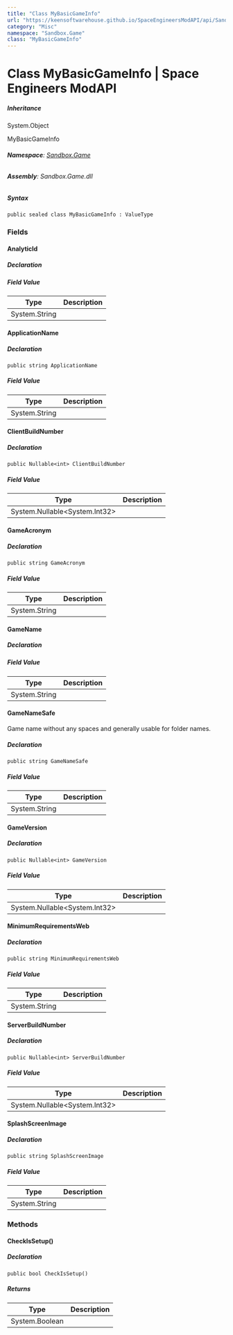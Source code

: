 ```yaml
---
title: "Class MyBasicGameInfo"
url: "https://keensoftwarehouse.github.io/SpaceEngineersModAPI/api/Sandbox.Game.MyBasicGameInfo.html"
category: "Misc"
namespace: "Sandbox.Game"
class: "MyBasicGameInfo"
---
```


# Class MyBasicGameInfo | Space Engineers ModAPI

##### Inheritance

System.Object

MyBasicGameInfo

###### **Namespace**: [Sandbox.Game](https://keensoftwarehouse.github.io/SpaceEngineersModAPI/api/Sandbox.Game.html)

###### **Assembly**: Sandbox.Game.dll

##### Syntax

```
public sealed class MyBasicGameInfo : ValueType
```

### [](#fields)Fields

#### [](#Sandbox_Game_MyBasicGameInfo_AnalyticId)AnalyticId

##### Declaration

##### Field Value

| Type | Description |
| --- | --- |
| System.String |     |

#### [](#Sandbox_Game_MyBasicGameInfo_ApplicationName)ApplicationName

##### Declaration

```
public string ApplicationName
```

##### Field Value

| Type | Description |
| --- | --- |
| System.String |     |

#### [](#Sandbox_Game_MyBasicGameInfo_ClientBuildNumber)ClientBuildNumber

##### Declaration

```
public Nullable<int> ClientBuildNumber
```

##### Field Value

| Type | Description |
| --- | --- |
| System.Nullable<System.Int32\> |     |

#### [](#Sandbox_Game_MyBasicGameInfo_GameAcronym)GameAcronym

##### Declaration

```
public string GameAcronym
```

##### Field Value

| Type | Description |
| --- | --- |
| System.String |     |

#### [](#Sandbox_Game_MyBasicGameInfo_GameName)GameName

##### Declaration

##### Field Value

| Type | Description |
| --- | --- |
| System.String |     |

#### [](#Sandbox_Game_MyBasicGameInfo_GameNameSafe)GameNameSafe

Game name without any spaces and generally usable for folder names.

##### Declaration

```
public string GameNameSafe
```

##### Field Value

| Type | Description |
| --- | --- |
| System.String |     |

#### [](#Sandbox_Game_MyBasicGameInfo_GameVersion)GameVersion

##### Declaration

```
public Nullable<int> GameVersion
```

##### Field Value

| Type | Description |
| --- | --- |
| System.Nullable<System.Int32\> |     |

#### [](#Sandbox_Game_MyBasicGameInfo_MinimumRequirementsWeb)MinimumRequirementsWeb

##### Declaration

```
public string MinimumRequirementsWeb
```

##### Field Value

| Type | Description |
| --- | --- |
| System.String |     |

#### [](#Sandbox_Game_MyBasicGameInfo_ServerBuildNumber)ServerBuildNumber

##### Declaration

```
public Nullable<int> ServerBuildNumber
```

##### Field Value

| Type | Description |
| --- | --- |
| System.Nullable<System.Int32\> |     |

#### [](#Sandbox_Game_MyBasicGameInfo_SplashScreenImage)SplashScreenImage

##### Declaration

```
public string SplashScreenImage
```

##### Field Value

| Type | Description |
| --- | --- |
| System.String |     |

### [](#methods)Methods

#### [](#Sandbox_Game_MyBasicGameInfo_CheckIsSetup)CheckIsSetup()

##### Declaration

```
public bool CheckIsSetup()
```

##### Returns

| Type | Description |
| --- | --- |
| System.Boolean |     |